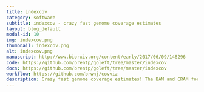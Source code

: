 ```yaml
---
title: indexcov
category: software
subtitle: indexcov - crazy fast genome coverage estimates
layout: blog_default
modal-id: 10
img: indexcov.png
thumbnail: indexcov.png
alt: indexcov.png
manuscript: http://www.biorxiv.org/content/early/2017/06/09/148296
code: https://github.com/brentp/goleft/tree/master/indexcov
docs: https://github.com/brentp/goleft/tree/master/indexcov
workflow: https://github.com/brwnj/covviz
description: Crazy fast genome coverage estimates! The BAM and CRAM formats provide a supplementary linear index that facilitates rapid access to sequence alignments in arbitrary genomic regions. Comparing consecutive entries in a BAM or CRAM index allows one to infer the number of alignment records per genomic region for use as an effective proxy of sequence depth in each genomic region. Based on these properties, we have developed indexcov, an efficient estimator of whole-genome sequencing coverage to rapidly identify samples with aberrant coverage profiles, reveal large scale chromosomal anomalies, recognize potential batch effects, and infer the sex of a sample.
---
```

